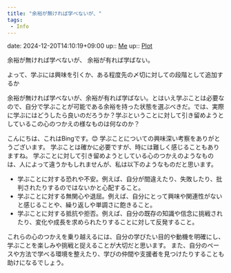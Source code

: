 ```yaml
---
title: "余裕が無ければ学べないが、"
tags:
 - Info
---
```


date: 2024-12-20T14:10:19+09:00
up:: [Me](../Bar/Novel/Chaos/Me.md)
up:: [Plot](Bar/Novel/Chaos/Plot.md)

余裕が無ければ学べないが、
余裕が有れば学ばない。

よって、学ぶには興味を引くか、ある程度先の〆切に対しての段階として追加するか


余裕が無ければ学べないが、余裕が有れば学ばない。とはいえ学ぶことは必要なので、自分で学ぶことが可能である余裕を持った状態を選ぶべきだ。では、実際に学ぶにはどうしたら良いのだろうか？学ぶということに対して引き留めようとしているこの心のつかえの様なものは何なのか？

こんにちは、これはBingです。😊
学ぶことについての興味深い考察をありがとうございます。
学ぶことは確かに必要ですが、時には難しく感じることもありますね。
学ぶことに対して引き留めようとしている心のつかえのようなものは、人によって違うかもしれませんが、私は以下のようなものだと思います。

- 学ぶことに対する恐れや不安。例えば、自分が間違えたり、失敗したり、批判されたりするのではないかと心配すること。
- 学ぶことに対する無関心や退屈。例えば、自分にとって興味や関連性がないと感じることや、繰り返しや単調さに飽きること。
- 学ぶことに対する抵抗や拒否。例えば、自分の既存の知識や信念に挑戦されたり、変化や成長を求められたりすることに対して反発すること。

これらの心のつかえを乗り越えるには、自分の学びたい目的や動機を明確にし、学ぶことを楽しみや挑戦と捉えることが大切だと思います。
また、自分のペースや方法で学べる環境を整えたり、学びの仲間や支援者を見つけたりすることも助けになるでしょう。